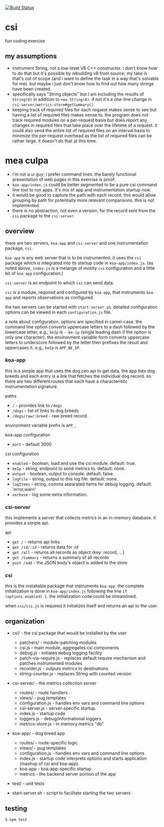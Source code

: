 [![Build Status](https://travis-ci.com/bmacnaughton/csi.svg?branch=master)](https://travis-ci.com/bmacnaughton/csi.svg?branch=master)

# csi

fun coding exercise

## my assumptions
- instrument String, not a low-level V8 C++ constructor. i don't know how to do that but it's possible by
rebuilding v8 from source; my take is that's out of scope (and i want to define the task in a way that's
solvable for me). but maybe i just don't know how to find out how many strings have been created.
- specifically says "String objects" but I am including the results of `String(8)` in addition to `new String(8)`.
if not it's a one-line change in `csi-server/metrics-store#getSummary()`.
- keeping track of required files for each request makes sense to see but having a list of required files
makes sense to. the program does not track required modules on a per-request basis but does report any
changes in required files that take place over the lifetime of a request. it could also send the entire list
of required files on an interval basis to minimize the per-request overhead as the list of required files can
be rather large. it doesn't do that at this time.

# mea culpa
- i'm not a ui guy; i prefer command lines. the barely functional presentation of web pages in this
exercise is proof.
- `koa-app/index.js` could be better segmented to be a pure csi command line tool to run apps. it's mix of
app and instrumentation startup now.
- it would be good to capture the path with each record. this would allow grouping by path for potentially
more relevant comparisons. this is not implemented.
- there is no abstraction, not even a version, for the record sent from the `csi` package to the `csi-server`.

## overview

there are two servers, `koa-app` and `csi-server` and one instrumentation package, `csi`.

`koa-app` is any web server that is to be instrumented. it uses the `csi` package which is integrated into its
startup code in `koa-app/index.js`. (as noted above, `index.js` is a melange of mostly `csi` configuration and a
little bit of `koa-app` configuration.)

`csi-server` is an endpoint to which `csi` can send data.

`csi` is a module, required and configured by `koa-app`, that instruments `koa-app` and reports observations as
configured.

the two servers can be started with `start-server.sh`. detailed configuration options can be viewed in each
`configuration.js` file.

a note about configuration. options are specified in camel-case. the command line option converts uppercase
letters to a dash followed by the lowercase letter, e.g., `beIp` is `--be-ip` (single leading dash if the option
is only one character). the environment variable form converts uppercase letters to underscore followed by the
letter then prefixes the result and uppercases it. e.g., `beIp` is `APP_BE_IP`.

### koa-app

this is a simple app that uses the dog.ceo api to get data. the app lists dog breeds and each entry is a link
that fetches the individual dog record. so there are two different routes that each have a characteristic
instrumentation signature.

paths
- `/` - provides link to `/dogs`
- `/dogs` - list of links to dog breeds
- `/dogs/raw/:breed` - raw breed record.

environment variable prefix is `APP_`.

koa-app configuration
- `port` - default 3000

csi configuration
- `enabled` - boolean, load and use the csi module. default: true.
- `beIp` - string, endpoint to send metrics to. default: none.
- `output` - boolean, output to console. default: false.
- `logFile` - string, output to this log file. default: none.
- `logItems` - string, comma separated items for debug logging. default: 'error,warn'
- `verbose` - log some extra information.

### csi-server

this implements a server that collects metrics in an in-memory database. it provides a simple api.

api
- `get /` - returns api links
- `get /id/:id` - returns data for :id
- `get /all` - returns all records as object {key: record, ...}
- `get /summary` - returns a summary of all records
- `post /add` - the JSON body's object is added to the store

### csi

this is the installable package that instruments `koa-app`. the complete initialization is done in
`koa-app/index.js` following the line `if (options.enabled) {`. the initialization code could be
streamlined.

when `csi/csi.js` is required it initializes itself and returns an api to the user.

## organization

- csi/ - the csi package that would be installed by the user
  - patchers/ - module-patching modules
  - csi.js - main module, aggregates csi components
  - debug.js - initiates debug logging facility
  - patch-via-require.js - replaces default require mechanism and patches instrumented modules
  - recorder.js - outputs metrics to destinations
  - string-counter.js - replaces String with counted version

- csi-server/ - the metrics collection server
  - routes/ - route handlers
  - views/ - pug templates
  - configuration.js - handles env vars and command line options
  - csi-server.js - server-specific startup
  - index.js - startup code
  - loggers.js - debug/informational loggers
  - metrics-store.js - in memory metrics "db"

- koa-app/ - dog breed app
  - routes/ - route-specific logic
  - views/ - pug templates
  - configuration.js - handles env vars and command line options
  - index.js - startup code interprets options and starts application (mashup of csi and koa-app).
  - koa-app - koa-app-specific startup
  - metrics - the backend server portion of the app

- test/ - unit tests
- start-server.sh - script to facilitate starting the two servers

## testing

`$ npm test`
